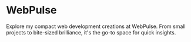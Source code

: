 # WebPulse
Explore my compact web development creations at WebPulse. From small projects to bite-sized brilliance, it's the go-to space for quick insights.
